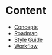# Content
- [Concepts](Concepts.md "Concepts")
- [Roadmap](Roadmap.md "Roadmap")
- [Style Guide](Style.md "Style")
- [Workflow](Workflow.md "Workflow")